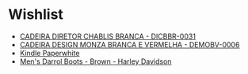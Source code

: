 # Wishlist

- [CADEIRA DIRETOR CHABLIS BRANCA - DICBBR-0031](http://www.e-cadeiras.com.br/produto/1846689/cadeira-diretor-chablis-branca-dicbbr-0031)
- [CADEIRA DESIGN MONZA BRANCA E VERMELHA - DEMOBV-0006](http://www.e-cadeiras.com.br/Produto/1826679/cadeira-design-monza-branca-e-vermelha-demobv-0006/)
- [Kindle Paperwhite](https://www.amazon.com.br/gp/product/B00QJDONQY/ref=famstripe_k/158-8016415-6157036)
- [Men's Darrol Boots - Brown - Harley Davidson](https://www.harley-davidson.com/store/darrol-boots---brown)